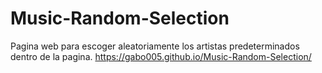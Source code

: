 # Music-Random-Selection
Pagina web para escoger aleatoriamente los artistas predeterminados dentro de la pagina.
https://gabo005.github.io/Music-Random-Selection/ 

